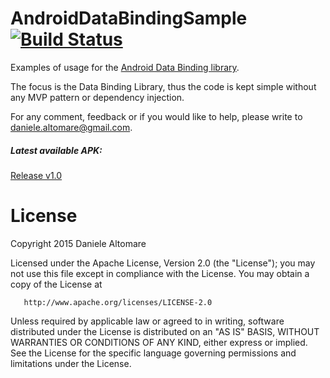 AndroidDataBindingSample [![Build Status](https://travis-ci.org/fasteque/AndroidDataBindingSample.svg?branch=master)](https://travis-ci.org/fasteque/AndroidDataBindingSample)
================

Examples of usage for the [Android Data Binding library](https://developer.android.com/tools/data-binding/guide.html).

The focus is the Data Binding Library, thus the code is kept simple without any MVP pattern or dependency injection.

For any comment, feedback or if you would like to help, please write to daniele.altomare@gmail.com.

##### Latest available APK:
[Release v1.0](https://github.com/fasteque/AndroidDataBindingSample/releases/download/1.0/app-v1.0.apk)


License
================

Copyright 2015 Daniele Altomare

   Licensed under the Apache License, Version 2.0 (the "License");
   you may not use this file except in compliance with the License.
   You may obtain a copy of the License at

       http://www.apache.org/licenses/LICENSE-2.0

   Unless required by applicable law or agreed to in writing, software
   distributed under the License is distributed on an "AS IS" BASIS,
   WITHOUT WARRANTIES OR CONDITIONS OF ANY KIND, either express or implied.
   See the License for the specific language governing permissions and
   limitations under the License.
